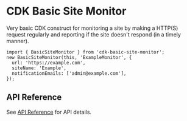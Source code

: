 # CDK Basic Site Monitor

Very basic CDK construct for monitoring a site by making a HTTP(S) request regularly and reporting if the site doesn't respond (in a timely manner).

```
import { BasicSiteMonitor } from 'cdk-basic-site-monitor';
new BasicSiteMonitor(this, 'ExampleMonitor', {
  url: 'https://example.com',
  siteName: 'Example',
  notificationEmails: ['admin@example.com'],
});
```

## API Reference

See [API Reference](./API.md) for API details.
